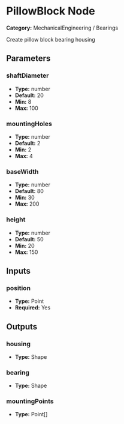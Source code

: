 
# PillowBlock Node

**Category:** MechanicalEngineering / Bearings

Create pillow block bearing housing

## Parameters


### shaftDiameter
- **Type:** number
- **Default:** 20
- **Min:** 8
- **Max:** 100



### mountingHoles
- **Type:** number
- **Default:** 2
- **Min:** 2
- **Max:** 4



### baseWidth
- **Type:** number
- **Default:** 80
- **Min:** 30
- **Max:** 200



### height
- **Type:** number
- **Default:** 50
- **Min:** 20
- **Max:** 150



## Inputs


### position
- **Type:** Point
- **Required:** Yes



## Outputs


### housing
- **Type:** Shape



### bearing
- **Type:** Shape



### mountingPoints
- **Type:** Point[]




